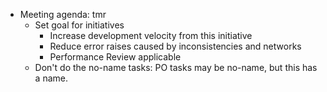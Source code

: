 - Meeting agenda: tmr
	- Set goal for initiatives
		- Increase development velocity from this initiative
		- Reduce error raises caused by inconsistencies and networks
		- Performance Review applicable
	- Don't do the no-name tasks: PO tasks may be no-name, but this has a name.